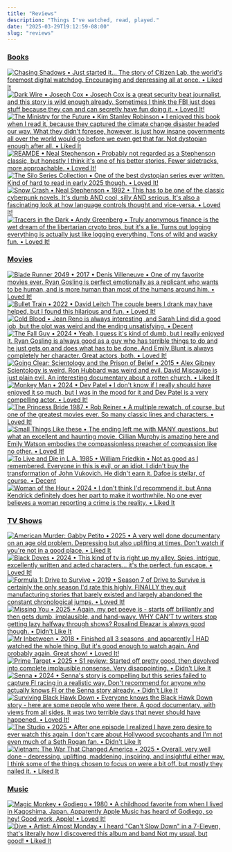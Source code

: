 ```yaml
---
title: "Reviews"
description: "Things I've watched, read, played."
date: "2025-03-29T19:12:59-08:00"
slug: "reviews"
---
```


### [Books](/reviews/books/1)

[![Chasing Shadows • Just started it... The story of Citizen Lab, the world's foremost digital watchdog. Encouraging and depressing all at once. • Liked It](../../assets/images/posts/PngImage4D3CB166480-review-ae16dbc0-ca2c-4deb-b0a9-90c68a0b2f1d.png)](/images/posts/PngImage4D3CB166480-review-ae16dbc0-ca2c-4deb-b0a9-90c68a0b2f1d.jpg)
[![Dark Wire • Joseph Cox • Joseph Cox is a great security beat journalist, and this story is wild enough already. Sometimes I think the FBI just does stuff because they can and can secretly have fun doing it. • Loved It!](../../assets/images/posts/PngImage43919Ad5A30-review-a6d1efbe-5de8-4a8b-8875-796aff0ada0f.png)](/images/posts/PngImage43919Ad5A30-review-a6d1efbe-5de8-4a8b-8875-796aff0ada0f.jpg)
[![The Ministry for the Future • Kim Stanley Robinson • I enjoyed this book when I read it, because they captured the climate change disaster headed our way. What they didn't foresee, however, is just how insane governments all over the world would go before we even get that far. Not dystopian enough after all. • Liked It](../../assets/images/posts/PngImage4F579D31240-review-7451bed2-59af-4d84-9a7c-66aee2e710cc.png)](/images/posts/PngImage4F579D31240-review-7451bed2-59af-4d84-9a7c-66aee2e710cc.jpg)
[![REAMDE • Neal Stephenson • Probably not regarded as a Stephenson classic, but honestly I think it's one of his better stories. Fewer sidetracks, more approachable. • Loved It!](../../assets/images/posts/PngImage4A79B0E5E30-review-f9e93501-df54-4be4-a46e-908f7c5af5e5.png)](/images/posts/PngImage4A79B0E5E30-review-f9e93501-df54-4be4-a46e-908f7c5af5e5.jpg)
[![The Silo Series Collection • One of the best dystopian series ever written. Kind of hard to read in early 2025 though. • Loved It!](../../assets/images/posts/Silo-Series-Collection-review-3ABD1A95-A382-4EB0-AD9E-B5253755A6BD.png)](/images/posts/Silo-Series-Collection-review-3ABD1A95-A382-4EB0-AD9E-B5253755A6BD.jpg)
[![Snow Crash • Neal Stephenson • 1992  • This has to be one of the classic cyberpunk novels. It's dumb AND cool, silly AND serious. It's also a fascinating look at how language controls thought and vice-versa. • Loved It!](../../assets/images/posts/PngImage4D3F935C6C0-review-591b3665-f084-4cf9-9881-f5c78d33aea5.png)](/images/posts/PngImage4D3F935C6C0-review-591b3665-f084-4cf9-9881-f5c78d33aea5.jpg)
[![Tracers in the Dark • Andy Greenberg • Truly anonymous finance is the wet dream of the libertarian crypto bros, but it's a lie. Turns out logging everything is actually just like logging everything. Tons of wild and wacky fun. • Loved It!](../../assets/images/posts/PngImage4Bb4B153Ff0-review-3a9aa495-7f1a-4e22-958c-8d35ad1090d5.png)](/images/posts/PngImage4Bb4B153Ff0-review-3a9aa495-7f1a-4e22-958c-8d35ad1090d5.jpg)

### [Movies](/reviews/movies/1)

[![Blade Runner 2049 • 2017 • Denis Villeneuve • One of my favorite movies ever. Ryan Gosling is perfect emotionally as a replicant who wants to be human, and is more human than most of the humans around him. • Loved It!](../../assets/images/posts/PngImage4851A68CDc0-review-c037fd42-3ceb-435c-b80d-6135451e9eca.png)](/images/posts/PngImage4851A68CDc0-review-c037fd42-3ceb-435c-b80d-6135451e9eca.jpg)
[![Bullet Train • 2022 • David Leitch The couple beers I drank may have helped, but I found this hilarious and fun. • Loved It!](../../assets/images/posts/PngImage48908Df7560-review-fc161232-4836-49b8-8d35-5414af55097c.png)](/images/posts/PngImage48908Df7560-review-fc161232-4836-49b8-8d35-5414af55097c.jpg)
[![Cold Blood • Jean Reno is always interesting, and Sarah Lind did a good job, but the plot was weird and the ending unsatisfying. • Decent](../../assets/images/posts/Cold-Blood-review-2ECDD41C-4181-4540-9E06-BBA87F1D3EF5.png)](/images/posts/Cold-Blood-review-2ECDD41C-4181-4540-9E06-BBA87F1D3EF5.jpg)
[![The Fall Guy • 2024 • Yeah, I guess it's kind of dumb, but I really enjoyed it. Ryan Gosling is always good as a guy who has terrible things to do and he just gets on and does what has to be done. And Emily Blunt is always completely her character. Great actors, both. • Loved It!](../../assets/images/posts/The-Fall-Guy-review-EDA16B3D-1BEE-4437-8504-4487F9BB456B.png)](/images/posts/The-Fall-Guy-review-EDA16B3D-1BEE-4437-8504-4487F9BB456B.jpg)
[![Going Clear: Scientology and the Prison of Belief • 2015 • Alex Gibney Scientology is weird. Ron Hubbard was weird and evil. David Miscavige is just plain evil. An interesting documentary about a rotten church. • Liked It](../../assets/images/posts/PngImage4B5BB133Ca0-review-a10625ab-89dc-4214-a9f7-96ab31198f8c.png)](/images/posts/PngImage4B5BB133Ca0-review-a10625ab-89dc-4214-a9f7-96ab31198f8c.jpg)
[![Monkey Man • 2024 • Dev Patel • I don't know if I really should have enjoyed it so much, but I was in the mood for it and Dev Patel is a very compelling actor. • Loved It!](../../assets/images/posts/Monkey-Man-review-EDA16B3D-1BEE-4437-8504-4487F9BB456B.png)](/images/posts/Monkey-Man-review-EDA16B3D-1BEE-4437-8504-4487F9BB456B.jpg)
[![The Princess Bride 1987 • Rob Reiner • A multiple rewatch, of course, but one of the greatest movies ever. So many classic lines and characters. • Loved It!](../../assets/images/posts/ThePrincessBrideReview-be189bc8-20cc-44eb-b5c6-3a39d917defb.png)](/images/posts/ThePrincessBrideReview-be189bc8-20cc-44eb-b5c6-3a39d917defb.jpg)
[![Small Things Like these • The ending left me with MANY questions, but what an excellent and haunting movie. Cillian Murphy is amazing here and Emily Watson embodies the compassionless preacher of compassion like no other. • Loved It!](../../assets/images/posts/Small-Things-Like-These-review-B7EA41BD-78D5-4E3B-AAD4-BE16300AED91.png)](/images/posts/Small-Things-Like-These-review-B7EA41BD-78D5-4E3B-AAD4-BE16300AED91.jpg)
[![To Live and Die in L.A. 1985 • William Friedkin • Not as good as I remembered. Everyone in this is evil, or an idiot. I didn't buy the transformation of John Vukovich. He didn't earn it. Dafoe is stellar, of course. • Decent](../../assets/images/posts/ToLiveAndDieInL.A.Review-c431a1c8-0edb-465d-bcd8-f8b33d1de492.png)](/images/posts/ToLiveAndDieInL.A.Review-c431a1c8-0edb-465d-bcd8-f8b33d1de492.jpg)
[![Woman of the Hour • 2024 • I don't think I'd recommend it, but Anna Kendrick definitely does her part to make it worthwhile. No one ever believes a woman reporting a crime is the reality. • Liked It](../../assets/images/posts/Woman-of-the-Hour-review-EDA16B3D-1BEE-4437-8504-4487F9BB456B.png)](/images/posts/Woman-of-the-Hour-review-EDA16B3D-1BEE-4437-8504-4487F9BB456B.jpg)

### [TV Shows](/reviews/tv/1)

[![American Murder: Gabby Petito • 2025 • A very well done documentary on an age old problem. Depressing but also uplifting at times. Don't watch if you're not in a good place. • Liked It](../../assets/images/posts/PngImage40C6A17DB10-review-cc7cc661-18f8-4d71-ac1f-d67b5a7af69b.png)](/images/posts/PngImage40C6A17DB10-review-cc7cc661-18f8-4d71-ac1f-d67b5a7af69b.jpg)
[![Black Doves • 2024 • This kind of tv is right up my alley. Spies, intrigue, excellently written and acted characters... it's the perfect, fun escape. • Loved It!](../../assets/images/posts/PngImage4253Bb2A550-review-3b5b7e91-9ad6-4173-83fd-fe3c7f3bcc07.png)](/images/posts/PngImage4253Bb2A550-review-3b5b7e91-9ad6-4173-83fd-fe3c7f3bcc07.jpg)
[![Formula 1: Drive to Survive • 2019 • Season 7 of Drive to Survive is certainly the only season I'd rate this highly. FINALLY they quit manufacturing stories that barely existed and largely abandoned the constant chronological jumps. • Loved It!](../../assets/images/posts/PngImage4E2CBff0500-review-213b7ece-93b3-4e7c-8014-eea56f9e2ce4.png)](/images/posts/PngImage4E2CBff0500-review-213b7ece-93b3-4e7c-8014-eea56f9e2ce4.jpg)
[![Missing You • 2025 • Again, my pet peeve is - starts off brilliantly and then gets dumb, implausible, and hand-wavy. WHY CAN'T tv writers stop getting lazy halfway through shows? Rosalind Eleazar is always good though. • Didn't Like It](../../assets/images/posts/Missing-You-review-E3468A66-9C4D-482C-9570-41B5E4390803.png)](/images/posts/Missing-You-review-E3468A66-9C4D-482C-9570-41B5E4390803.jpg)
[![Mr Inbetween • 2018 • Finished all 3 seasons, and apparently | *HAD* watched the whole thing. But it's good enough to watch again. And probably again. Great show! • Loved It!](../../assets/images/posts/MrInbetweenReview-7ee14a41-5583-4682-8738-833a6761ec40.png)](/images/posts/MrInbetweenReview-7ee14a41-5583-4682-8738-833a6761ec40.jpg)
[![Prime Target • 2025 • S1 review: Started off pretty good, then devolved into complete implausible nonsense. Very disappointing. • Didn't Like It](../../assets/images/posts/PngImage4958Bb09820-review-537f7b28-8d4a-4f6a-a3f5-10e682af7b61.png)](/images/posts/PngImage4958Bb09820-review-537f7b28-8d4a-4f6a-a3f5-10e682af7b61.jpg)
[![Senna • 2024 • Senna's story is compelling but this series failed to capture Fl racing in a realistic way. Don't recommend for anyone who actually knows Fl or the Senna story already. • Didn't Like It](../../assets/images/posts/SennaReview-5cd2edc2-d007-4dd7-b37a-b2719957697b.png)](/images/posts/SennaReview-5cd2edc2-d007-4dd7-b37a-b2719957697b.jpg)
[![Surviving Black Hawk Down • Everyone knows the Black Hawk Down story - here are some people who were there. A good documentary, with views from all sides. It was two terrible days that never should have happened. • Loved It!](../../assets/images/posts/SurvivingBlackHawkDownReview-a6d3b952-df30-4f46-b9d7-845e7b6a3fce.png)](/images/posts/SurvivingBlackHawkDownReview-a6d3b952-df30-4f46-b9d7-845e7b6a3fce.jpg)
[![The Studio • 2025 • After one episode I realized I have zero desire to ever watch this again. I don't care about Hollywood sycophants and I'm not even much of a Seth Rogan fan. • Didn't Like It](../../assets/images/posts/PngImage4872886A630-review-2989b063-2de2-4522-9377-4f30160cc5b4.png)](/images/posts/PngImage4872886A630-review-2989b063-2de2-4522-9377-4f30160cc5b4.jpg)
[![Vietnam: The War That Changed America • 2025 • Overall, very well done - depressing, uplifting, maddening, inspiring, and insightful either way. I think some of the things chosen to focus on were a bit off, but mostly they nailed it. • Liked It](../../assets/images/posts/PngImage4E32Ad42D80-review-af9dd394-2bff-4e5b-8f59-771f03a2bf41.png)](/images/posts/PngImage4E32Ad42D80-review-af9dd394-2bff-4e5b-8f59-771f03a2bf41.jpg)

### [Music](/reviews/music/1)

[![Magic Monkey • Godiego • 1980 • A childhood favorite from when I lived in Kagoshima, Japan. Apparently Apple Music has heard of Godiego, so hey! Good work, Apple! • Loved It!](../../assets/images/posts/PngImage454BBeceCf0-review-ec28f74f-944a-481b-8c4c-3fd78be89229.png)](/images/posts/PngImage454BBeceCf0-review-ec28f74f-944a-481b-8c4c-3fd78be89229.jpg)
[![Dive • Artist: Almost Monday • I heard "Can't Slow Down" in a 7-Eleven, that's literally how I discovered this album and band Not my usual, but good! • Liked It](../../assets/images/posts/PngImage446EB7Aa4F0-review-573431f0-ca97-4e5e-a380-c905768f7ac2.png)](/images/posts/PngImage446EB7Aa4F0-review-573431f0-ca97-4e5e-a380-c905768f7ac2.jpg)
